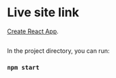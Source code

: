 # Live site link 

 [Create React App](https://github.com/facebook/create-react-app).

## 

In the project directory, you can run:

### `npm start`

